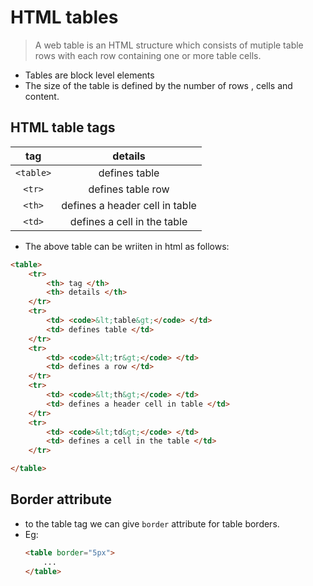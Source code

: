 # HTML tables
> A web table is an HTML structure which consists of mutiple table rows with each row containing one or more table cells.

- Tables are block level elements
- The size of the table is defined by the number of rows , cells and content.

## HTML table tags
|tag|details|
|:---:|:---:|
|`<table>`| defines table|
|`<tr>`| defines table row|
|`<th>`| defines a header cell in table|
|`<td>`| defines a cell in the table|

- The above table can be wriiten in html as follows:
```html
<table>
    <tr>
        <th> tag </th>
        <th> details </th>
    </tr>
    <tr>
        <td> <code>&lt;table&gt;</code> </td>
        <td> defines table </td>
    </tr>
    <tr>
        <td> <code>&lt;tr&gt;</code> </td>
        <td> defines a row </td>
    </tr>
    <tr>
        <td> <code>&lt;th&gt;</code> </td>
        <td> defines a header cell in table </td>
    </tr>
    <tr>
        <td> <code>&lt;td&gt;</code> </td>
        <td> defines a cell in the table </td>
    </tr>

</table>
```

## Border attribute
- to the table tag we can give `border` attribute for table borders.
- Eg:
    ```html
    <table border="5px">
        ...
    </table>
    ```